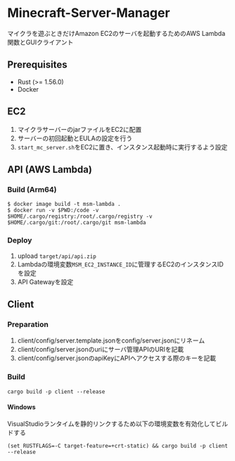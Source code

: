 # Minecraft-Server-Manager

マイクラを遊ぶときだけAmazon EC2のサーバを起動するためのAWS Lambda関数とGUIクライアント

## Prerequisites

* Rust (>= 1.56.0)
* Docker

## EC2

1. マイクラサーバーのjarファイルをEC2に配置
2. サーバーの初回起動とEULAの設定を行う
3. ```start_mc_server.sh```をEC2に置き、インスタンス起動時に実行するよう設定

## API (AWS Lambda)

### Build (Arm64)

```shell
$ docker image build -t msm-lambda .
$ docker run -v $PWD:/code -v $HOME/.cargo/registry:/root/.cargo/registry -v $HOME/.cargo/git:/root/.cargo/git msm-lambda 
```

### Deploy

1. upload ```target/api/api.zip```
2. Lambdaの環境変数```MSM_EC2_INSTANCE_ID```に管理するEC2のインスタンスIDを設定
3. API Gatewayを設定

## Client

### Preparation

1. client/config/server.template.jsonをconfig/server.jsonにリネーム
2. client/config/server.jsonのuriにサーバ管理APIのURIを記載
3. client/config/server.jsonのapiKeyにAPIへアクセスする際のキーを記載

### Build

```shell
cargo build -p client --release
```

#### Windows

VisualStudioランタイムを静的リンクするため以下の環境変数を有効化してビルドする

```DOS
(set RUSTFLAGS=-C target-feature=+crt-static) && cargo build -p client --release
```

